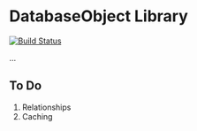 # DatabaseObject Library

[![Build Status](https://travis-ci.org/activecollab/databaseobject.svg?branch=master)](https://travis-ci.org/activecollab/databaseobject)

…

## To Do

1. Relationships
2. Caching

